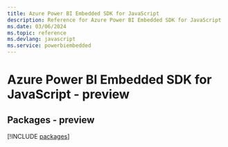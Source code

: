 ```yaml
---
title: Azure Power BI Embedded SDK for JavaScript
description: Reference for Azure Power BI Embedded SDK for JavaScript
ms.date: 03/06/2024
ms.topic: reference
ms.devlang: javascript
ms.service: powerbiembedded
---
```

# Azure Power BI Embedded SDK for JavaScript - preview
## Packages - preview
[!INCLUDE [packages](power-bi-embedded-index.md)]